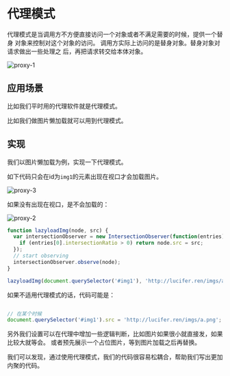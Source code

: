 # 代理模式

代理模式是当调用方不方便直接访问一个对象或者不满足需要的时候，提供一个替身 对象来控制对这个对象的访问。
调用方实际上访问的是替身对象。替身对象对请求做出一些处理之 后，再把请求转交给本体对象。

![proxy-1](../../assets/imgs/topics/design-pattern/proxy-1.jpg)

## 应用场景

比如我们平时用的代理软件就是代理模式。

比如我们做图片懒加载就可以用到代理模式。

## 实现

我们以图片懒加载为例，实现一下代理模式。

如下代码只会在id为`img1`的元素出现在视口才会加载图片。

![proxy-3](../../assets/imgs/topics/design-pattern/proxy-3.jpg)


如果没有出现在视口，是不会加载的：

![proxy-2](../../assets/imgs/topics/design-pattern/proxy-2.jpg)



```js
function lazyloadImg(node, src) {
  var intersectionObserver = new IntersectionObserver(function(entries) {
    if (entries[0].intersectionRatio > 0) return node.src = src;
  });
  // start observing
  intersectionObserver.observe(node);
}

lazyloadImg(document.querySelector('#img1'), 'http://lucifer.ren/imgs/a.png')
```

如果不适用代理模式的话，代码可能是：

```js

// 在某个时候
document.querySelector('#img1').src = 'http://lucifer.ren/imgs/a.png';

```

另外我们设置可以在代理中增加一些逻辑判断，比如图片如果很小就直接发，如果比较大就等会。
或者预先展示一个占位图片，等到图片加载之后再替换。

我们可以发现，通过使用代理模式，我们的代码很容易松耦合，帮助我们写出更加内聚的代码。